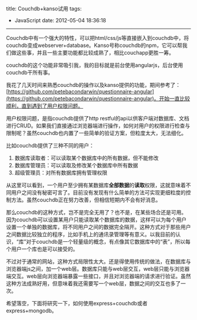 title: Couchdb+kanso试用
tags:
  - JavaScript
date: 2012-05-04 18:36:18
---

Couchdb中有一个强大的特性，可以把html/css/js等直接嵌入到couchdb中，将couchdb变成webserver+database。Kanso号称couchdb的npm，它可以帮我们做这些事，并且一些主要功能都比较成熟了，相比couchapp更胜一筹。

couchdb的这个功能非常吸引我，我的目标就是前台使用angularjs，后台使用couchdb干所有事。

我花了几天时间来熟悉couchdb的操作以及kanso提供的功能，期间参考了：[https://github.com/petebacondarwin/questionnaire-angular](https://github.com/petebacondarwin/questionnaire-angular)。开始一直比较顺利，直到遇到了用户权限问题。

用户权限问题，是指couchdb提供了http restful的api以供客户端对数据库、文档进行CRUD。如果我们直接通过浏览器端进行操作，如何对用户的权限进行检查与限制呢？虽然couchdb也内置了一些简单的验证方案，但粒度太大，无法细化。

比如couchdb提供了三种不同的用户：

1.  数据库读取者：可以读取某个数据库中的所有数据，但不能修改
2.  数据库管理员：可以读取及修改某个数据库中所有数据
3.  超级管理员：对所有数据库拥有管理权限

从这里可以看到，一个用户至少拥有某数据库**全部数据**的**读取**权限，这就意味着不同用户之间没有秘密可言了。目前没有发现有什么简单的方法可实现更细粒度的控制方法。虽然couchdb正在努力改善，但相信短期内不会有好消息。

那么couchdb的这种方式，岂不是完全无用了？也不是，在某些场合还是可用。因为couchdb可以设置某用户只能读取某个数据库的数据，这样可以为每个用户设置一个单独的数据库，将不同用户之间的数据完全隔开。这种方式对于那些用户之间数据比较独立的程序，比如手机上的通讯录管理等有意义。以我目前的认识，“库”对于couchdb是一个轻量级的概念，有点像其它数据库中的“表”，所以每个用户一个库也是可以接受的。

不过对于通常的网站，这种方式局限性太大。还是得使用传统的做法，在数据库与浏览器端js之间，加一个web层。数据库只能与web层交互，web层只能与浏览器端交互。web层向浏览器端暴露一些接口，并且对浏览器端的请求进行验证。虽然这种方法成熟好用，但意味着我还需要写一个web层，数据之间的交互也多了一次。

希望落空，下面将研究一下，如何使用express+couchdb或者express+mongodb。